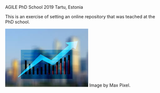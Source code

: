 AGILE PhD School 2019
Tartu, Estonia

This is an exercise of setting an online repository that was teached at the PhD school.

![Statistics explained](index.jpg)
Image by Max Pixel.